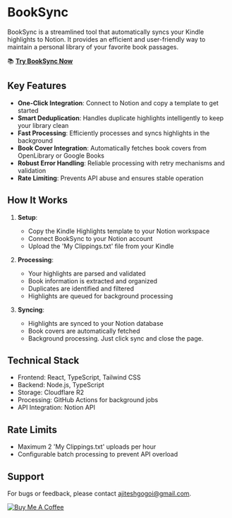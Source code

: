# BookSync

BookSync is a streamlined tool that automatically syncs your Kindle highlights to Notion. It provides an efficient and user-friendly way to maintain a personal library of your favorite book passages.

📚 **[Try BookSync Now](https://booksync.vercel.app/)**

## Key Features

- **One-Click Integration**: Connect to Notion and copy a template to get started
- **Smart Deduplication**: Handles duplicate highlights intelligently to keep your library clean
- **Fast Processing**: Efficiently processes and syncs highlights in the background
- **Book Cover Integration**: Automatically fetches book covers from OpenLibrary or Google Books
- **Robust Error Handling**: Reliable processing with retry mechanisms and validation
- **Rate Limiting**: Prevents API abuse and ensures stable operation

## How It Works

1. **Setup**: 
   - Copy the Kindle Highlights template to your Notion workspace
   - Connect BookSync to your Notion account
   - Upload the 'My Clippings.txt' file from your Kindle

2. **Processing**:
   - Your highlights are parsed and validated
   - Book information is extracted and organized
   - Duplicates are identified and filtered
   - Highlights are queued for background processing

3. **Syncing**:
   - Highlights are synced to your Notion database
   - Book covers are automatically fetched
   - Background processing. Just click sync and close the page.

## Technical Stack

- Frontend: React, TypeScript, Tailwind CSS
- Backend: Node.js, TypeScript
- Storage: Cloudflare R2
- Processing: GitHub Actions for background jobs
- API Integration: Notion API

## Rate Limits

- Maximum 2 'My Clippings.txt' uploads per hour
- Configurable batch processing to prevent API overload

## Support

For bugs or feedback, please contact ajiteshgogoi@gmail.com.

[![Buy Me A Coffee](https://storage.ko-fi.com/cdn/kofi2.png?v=3)](https://ko-fi.com/gogoi)
